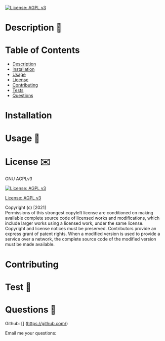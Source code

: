 

  [![License: AGPL v3](https://img.shields.io/badge/License-AGPL%20v3-blue.svg)](http://www.gnu.org/licenses/agpl-3.0)


  # 


  
  # Description :page_with_curl:
  

  # Table of Contents
  - [Description](#description:page_with_curl:)
  - [Installation](#Installation)
  - [Usage](#usage:battery:)
  - [License](#license:envelope:)
  - [Contributing](#Contributing)
  - [Tests](#test:arrows_counterclockwise:)
  - [Questions](#questions:raising_hand:)

  # Installation 
  

  # Usage :battery:
  

  # License :envelope:
  GNU AGPLv3

  [![License: AGPL v3](https://img.shields.io/badge/License-AGPL%20v3-blue.svg)](http://www.gnu.org/licenses/agpl-3.0)

  [License: AGPL v3](http://www.gnu.org/licenses/agpl-3.0)

  Copyright (c) [2021]  
  Permissions of this strongest copyleft license are conditioned on making available complete source code of licensed works and modifications, which include larger works using a licensed work, under the same license. Copyright and license notices must be preserved. Contributors provide an express grant of patent rights. When a modified version is used to provide a service over a network, the complete source code of the modified version must be made available.


  # Contributing 
  

  # Test :arrows_counterclockwise:
  

  # Questions :raising_hand:
  

  Github: [] (https://github.com/)


  Email me your questions: 
